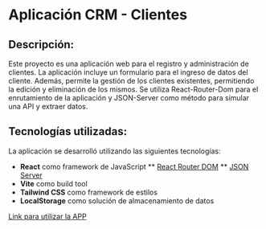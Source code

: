 # Aplicación CRM - Clientes

## Descripción:
Este proyecto es una aplicación web para el registro y administración de clientes. La aplicación incluye un formulario para el ingreso de datos del cliente. 
Además, permite la gestión de los clientes existentes, permitiendo la edición y eliminación de los mismos.
Se utiliza React-Router-Dom para el enrutamiento de la aplicación y JSON-Server como método para simular una API y extraer datos.

## Tecnologías utilizadas:

La aplicación se desarrolló utilizando las siguientes tecnologías:

* **React** como framework de JavaScript
** [React Router DOM](https://www.npmjs.com/package/react-router-dom)
** [JSON Server](https://www.npmjs.com/package/json-server)
* **Vite** como build tool
* **Tailwind CSS** como framework de estilos
* **LocalStorage** como solución de almacenamiento de datos


[Link para utilizar la APP](https://gilded-cajeta-3f4599.netlify.app/)
